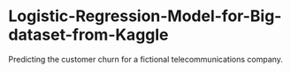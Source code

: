 # Logistic-Regression-Model-for-Big-dataset-from-Kaggle
 Predicting the customer churn for a fictional telecommunications company.
